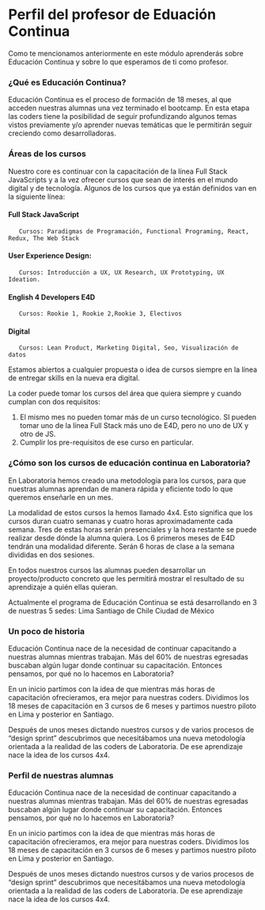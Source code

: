 
# Perfil del profesor de Eduación Continua

Como te mencionamos anteriormente en este módulo aprenderás sobre Educación Continua y sobre lo que esperamos de ti como profesor.


### ¿Qué es Educación Continua?

Educación Continua es el proceso de formación de 18 meses, al que acceden nuestras alumnas una vez terminado el bootcamp. En esta etapa las coders tiene la posibilidad de seguir profundizando algunos temas vistos previamente y/o aprender nuevas temáticas que le permitirán seguir creciendo como desarrolladoras.


### Áreas de los cursos

Nuestro core es continuar con la capacitación de la línea Full Stack JavaScripts y a la vez ofrecer cursos que sean de interés en el mundo digital y de tecnología. Algunos de los cursos que ya están definidos van en la siguiente línea:

#### Full Stack JavaScript
       Cursos: Paradigmas de Programación, Functional Programing, React, Redux, The Web Stack	

#### User Experience Design: 
       Cursos: Introducción a UX, UX Research, UX Prototyping, UX Ideation.
       
#### English 4 Developers E4D
       Cursos: Rookie 1, Rookie 2,Rookie 3, Electivos

#### Digital
       Cursos: Lean Product, Marketing Digital, Seo, Visualización de datos

Estamos  abiertos a cualquier propuesta o idea de cursos siempre en la línea de entregar skills en la nueva era digital.

La coder puede tomar los cursos del área que quiera siempre y cuando cumplan con dos requisitos:
1) El mismo mes no pueden tomar más de un curso tecnológico. SI pueden tomar uno de la línea Full Stack más uno de E4D, pero no uno de UX y otro de JS.
2) Cumplir los pre-requisitos de ese curso en particular.


### ¿Cómo son los cursos de educación continua en Laboratoria?


En Laboratoria hemos creado una metodología para los cursos, para que nuestras alumnas aprendan de manera rápida y eficiente todo lo que queremos enseñarle en un mes. 

La modalidad de estos cursos la hemos llamado 4x4. Esto significa que los cursos duran cuatro semanas y cuatro horas aproximadamente cada semana. Tres de estas horas serán presenciales y la hora restante se puede realizar desde dónde la alumna quiera. Los 6 primeros meses de E4D tendrán una modalidad diferente. Serán 6 horas de clase a la semana divididas en dos sesiones. 

En todos nuestros cursos las alumnas pueden desarrollar un proyecto/producto concreto que les permitirá mostrar el resultado de su aprendizaje a quién ellas quieran.

Actualmente el programa de Educación Continua se está desarrollando en 3 de nuestras 5 sedes: 
Lima 
Santiago de Chile
Ciudad de México


### Un poco de historia

Educación Continua nace de la necesidad de continuar capacitando a nuestras alumnas mientras trabajan. Más del 60% de nuestras egresadas buscaban algún lugar donde continuar su capacitación. Entonces pensamos, por qué no lo hacemos en Laboratoria?

En un inicio partimos con la idea de que mientras más horas de capacitación ofrecieramos, era mejor para nuestras coders. Dividimos los 18 meses de capacitación en 3 cursos de 6 meses y partimos nuestro piloto en Lima y posterior en Santiago.

Después de unos meses dictando nuestros cursos y de varios procesos de “design sprint” descubrimos que necesitábamos una nueva metodología orientada a la realidad de las coders de Laboratoria. De ese aprendizaje nace la idea de los cursos 4x4.


### Perfil de nuestras alumnas

Educación Continua nace de la necesidad de continuar capacitando a nuestras alumnas mientras trabajan. Más del 60% de nuestras egresadas buscaban algún lugar donde continuar su capacitación. Entonces pensamos, por qué no lo hacemos en Laboratoria?

En un inicio partimos con la idea de que mientras más horas de capacitación ofrecieramos, era mejor para nuestras coders. Dividimos los 18 meses de capacitación en 3 cursos de 6 meses y partimos nuestro piloto en Lima y posterior en Santiago.

Después de unos meses dictando nuestros cursos y de varios procesos de “design sprint” descubrimos que necesitábamos una nueva metodología orientada a la realidad de las coders de Laboratoria. De ese aprendizaje nace la idea de los cursos 4x4.
